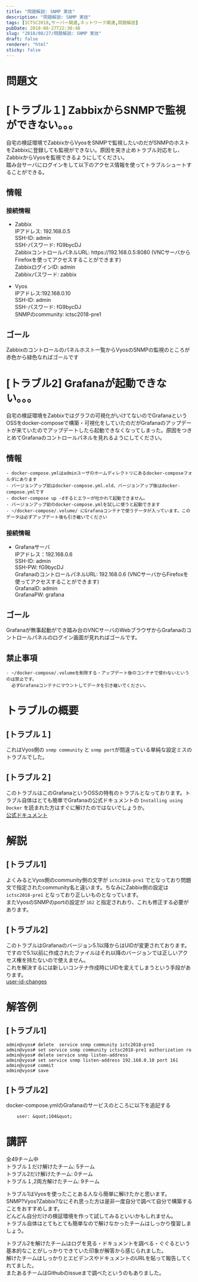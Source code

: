 ```yaml
---
title: "問題解説: SNMP 実技"
description: "問題解説: SNMP 実技"
tags: [ICTSC2018,サーバー関連,ネットワーク関連,問題解説]
pubDate: 2018-08-27T22:30:48
slug: "2018/08/27/問題解説: SNMP 実技"
draft: false
renderer: "html"
sticky: false
---
```


<h1>問題文</h1>
<h1>[トラブル１] ZabbixからSNMPで監視ができない。。。</h1>
<p>自宅の検証環境でZabbixからVyosをSNMPで監視したいのだがSNMPのホストをZabbixに登録しても監視ができない。原因を突き止めトラブル対応をし、ZabbixからVyosを監視できるようにしてください。<br />
踏み台サーバにログインをして以下のアクセス情報を使ってトラブルシュートすることができる。</p>
<h2>情報</h2>
<h3>接続情報</h3>
<ul>
<li>Zabbix<br />
IPアドレス: 192.168.0.5<br />
SSH-ID: admin<br />
SSH-パスワード: fG9bycDJ<br />
ZabbixコントロールパネルURL: https://192.168.0.5:8080 (VNCサーバからFirefoxを使ってアクセスすることができます)<br />
ZabbixログインID: admin<br />
Zabbixパスワード: zabbix</p>
</li>
<li>
<p>Vyos<br />
IPアドレス:192.168.0.10<br />
SSH-ID: admin<br />
SSH-パスワード: fG9bycDJ<br />
SNMPのcommunity: ictsc2018-pre1</p>
</li>
</ul>
<h2>ゴール</h2>
<p>Zabbixのコントロールのパネルホスト一覧からVyosのSNMPの監視のところが赤色から緑色なればゴールです</p>
<h1>[トラブル2] Grafanaが起動できない。。。</h1>
<p>自宅の検証環境をZabbixではグラフの可視化がいけてないのでGrafanaというOSSをdocker-composeで構築・可視化をしていたのだがGrafanaのアップデートが来ていたのでアップデートしたら起動できなくなってしまった。原因をつきとめてGrafanaのコントロールパネルを見れるようにしてください。</p>
<h2>情報</h2>
<pre><code>- docker-compose.ymlはadminユーザのホームディレクトリにあるdocker-composeフォルダにあります
- バージョンアップ前はdocker-compose.yml.old、バージョンアップ後はdocker-compose.ymlです
- docker-compose up -dするとエラーが吐かれて起動できません。
- バージョンアップ前のdocker-compose.ymlを試しに使うと起動できます
- ~/docker-compose/.volume/ にGrafanaコンテナで使うデータが入っています。このデータは必ずアップデート後も引き継いでください
</code></pre>
<h3>接続情報</h3>
<ul>
<li>Grafanaサーバ<br />
IPアドレス：192.168.0.6<br />
SSH-ID: admin<br />
SSH-PW: fG9bycDJ<br />
GrafanaのコントロールパネルURL: 192.168.0.6 (VNCサーバからFirefoxを使ってアクセスすることができます)<br />
GrafanaID: admin<br />
GrafanaPW: grafana</li>
</ul>
<h2>ゴール</h2>
<p>Grafanaが無事起動ができ踏み台のVNCサーバのWebブラウザからGrafanaのコントロールパネルのログイン画面が見れればゴールです。</p>
<h2>禁止事項</h2>
<pre><code>- ~/docker-compose/.volumeを削除する・アップデート後のコンテナで使わないというのは禁止です。
  必ずGrafanaコンテナにマウントしてデータを引き継いでください。
</code></pre>
<h1>トラブルの概要</h1>
<h2>[トラブル１]</h2>
<p>これはVyos側の <code>snmp community</code> と <code>snmp port</code>が間違っている単純な設定ミスのトラブルでした。</p>
<h2>[トラブル２]</h2>
<p>このトラブルはこのGrafanaというOSSの特有のトラブルとなっております。トラブル自体はとても簡単でGrafanaの公式ドキュメントの <code>Installing using Docker</code> を読まれた方はすぐに解けたのではないでしょうか。<br />
<a href="http://docs.grafana.org/installation/docker/">公式ドキュメント</a></p>
<h1>解説</h1>
<h2>[トラブル1]</h2>
<p>よくみるとVyos側のcommunity側の文字が <code>ictc2018-pre1</code> でとなっており問題文で指定されたcommunity名と違います。ちなみにZabbix側の設定は <code>ictsc2018-pre1</code> となっており正しいものとなっています。<br />
またVyosのSNMPのportの設定が <code>162</code> と指定されおり、これも修正する必要があります。</p>
<h2>[トラブル2]</h2>
<p>このトラブルはGrafanaのバージョン5.1以降からはUIDが変更されております。ですので5.1以前に作成されたファイルはそれ以降のバージョンでは正しいアクセス権を持たないので使えません。<br />
これを解決するには新しいコンテナ作成時にUIDを変えてしまうという手段があります。<br />
<a href="http://docs.grafana.org/installation/docker/#user-id-changes">user-id-changes</a></p>
<h1>解答例</h1>
<h2>[トラブル1]</h2>
<pre class="brush: plain; title: ; title: ; notranslate" title=""><code>admin@vyos# delete  service snmp community ictc2018-pre1
admin@vyos# set service snmp community ictsc2018-pre1 authorization ro
admin@vyos# delete service snmp listen-address
admin@vyos# set service snmp listen-address 192.168.0.10 port 161
admin@vyos# commit
admin@vyos# save</code></pre>
<h2>[トラブル2]</h2>
<p>docker-compose.ymlのGrafanaのサービスのところに以下を追記する</p>
<pre class="brush: plain; title: ; title: ; notranslate" title=""><code>    user: &amp;quot;104&amp;quot;</code></pre>
<h1>講評</h1>
<p>全49チーム中<br />
トラブル１だけ解けたチーム: 5チーム<br />
トラブル2だけ解けたチーム: 0チーム<br />
トラブル１,2両方解けたチーム: 9チーム</p>
<p>トラブル1はVyosを使ったことある人なら簡単に解けたかと思います。<br />
SNMP?Vyos?Zabbix?なにそれ思った方は是非一度自分で調べて自分で構築することをおすすめします。<br />
どんどん自分だけの検証環境を作って試してみるといいかもしれません。<br />
トラブル自体はとてもとても簡単なので解けなかったチームはしっかり復習しましょう。</p>
<p>トラブル2を解けたチームはログを見る・ドキュメントを調べる・ぐぐるという基本的なことがしっかりできていた印象が解答から感じられました。<br />
解けたチームはしっかりとエビデンスやドキュメントのURLを貼って報告してくれてました。<br />
またあるチームはGithubのissueまで調べたというのもありました。</p>

